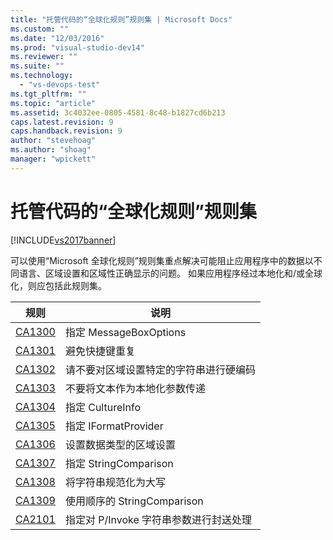```yaml
---
title: "托管代码的“全球化规则”规则集 | Microsoft Docs"
ms.custom: ""
ms.date: "12/03/2016"
ms.prod: "visual-studio-dev14"
ms.reviewer: ""
ms.suite: ""
ms.technology: 
  - "vs-devops-test"
ms.tgt_pltfrm: ""
ms.topic: "article"
ms.assetid: 3c4032ee-0805-4581-8c48-b1827cd6b213
caps.latest.revision: 9
caps.handback.revision: 9
author: "stevehoag"
ms.author: "shoag"
manager: "wpickett"
---
```

# 托管代码的“全球化规则”规则集
[!INCLUDE[vs2017banner](../code-quality/includes/vs2017banner.md)]

可以使用“Microsoft 全球化规则”规则集重点解决可能阻止应用程序中的数据以不同语言、区域设置和区域性正确显示的问题。  如果应用程序经过本地化和\/或全球化，则应包括此规则集。  
  
|规则|说明|  
|--------|--------|  
|[CA1300](../code-quality/ca1300-specify-messageboxoptions.md)|指定 MessageBoxOptions|  
|[CA1301](../Topic/CA1301:%20Avoid%20duplicate%20accelerators.md)|避免快捷键重复|  
|[CA1302](../code-quality/ca1302-do-not-hardcode-locale-specific-strings.md)|请不要对区域设置特定的字符串进行硬编码|  
|[CA1303](../code-quality/ca1303-do-not-pass-literals-as-localized-parameters.md)|不要将文本作为本地化参数传递|  
|[CA1304](../Topic/CA1304:%20Specify%20CultureInfo.md)|指定 CultureInfo|  
|[CA1305](../code-quality/ca1305-specify-iformatprovider.md)|指定 IFormatProvider|  
|[CA1306](../code-quality/ca1306-set-locale-for-data-types.md)|设置数据类型的区域设置|  
|[CA1307](../code-quality/ca1307-specify-stringcomparison.md)|指定 StringComparison|  
|[CA1308](../code-quality/ca1308-normalize-strings-to-uppercase.md)|将字符串规范化为大写|  
|[CA1309](../code-quality/ca1309-use-ordinal-stringcomparison.md)|使用顺序的 StringComparison|  
|[CA2101](../code-quality/ca2101-specify-marshaling-for-p-invoke-string-arguments.md)|指定对 P\/Invoke 字符串参数进行封送处理|